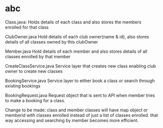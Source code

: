 # abc
Class.java:
Holds details of each class and also stores the members enrolled for that class

ClubOwner.java
Hold details of each club owner(name & id), also stores details of all classes owned by this clubOwner

Member.java
Hold details of each member and also stores details of all classes enrolled by that member

CreateClassService.java
Service layer that creates new class enabling club owner to create new classes

BookingService.java
Service layer to either book a class or search through existing bookings

BookingRequest.java
Request object that is sent to API when member tries to make a booking for a class.

Change to be made: class and member classes will have map object or memberid with classes enrolled instead of just a list of classes enrolled.   that way accessing and searching by member becomes more efficient.
